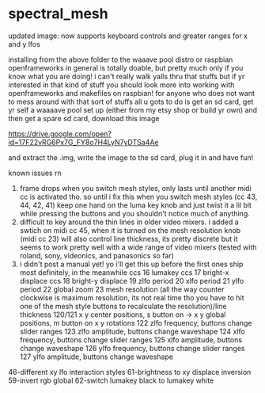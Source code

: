 # spectral_mesh

updated image: now supports keyboard controls and greater ranges for x and y lfos

installing from the above folder to the waaave pool distro or raspbian openframeworks in general is totally doable, but pretty much only if you know what you are doing! i can't really walk yalls thru that stuffs but if yr interested in that kind of stuff you should look more into working with openframeworks and makefiles on raspbian!  for anyone who does not want to mess around with that sort of stuffs all u gots to do is get an sd card, get yr self a waaaave pool set up (either from my etsy shop or build yr own) and then get a spare sd card, download this image

https://drive.google.com/open?id=17F22vRG6Px7G_FY8o7H4LyN7yDTSa4Ae

and extract the .img, write the image to the sd card, plug it in and have fun!


known issues rn
1. frame drops when you switch mesh styles, only lasts until another midi cc is activated tho.  so until i fix this when you switch mesh styles (cc 43, 44, 42, 41) keep one hand on the luma key knob and just twist it a lil bit while pressing the buttons and you shouldn't notice much of anything.  
2. difficult to key around the thin lines in older video mixers.  i added a swtich on midi cc 45, when it is turned on the mesh resolution knob (midi cc 23) will also control line thickness, its pretty discrete but it seems to work pretty well with a wide range of video mixers (tested with roland, sony, videonics, and panasonics so far)
3. i didn't post a manual yet!  yo i'll get this up before the first ones ship most definitely, in the meanwhile 
ccs 16 lumakey
ccs 17 bright-x displace
ccs 18 bright-y displace
19 zlfo period
20 xlfo period
21 ylfo period
22 global zoom
23 mesh resolution (all the way counter clockwise is maximum resolution, its not real time tho you have to hit one of the mesh style buttons to recalculate the resolution)/line thickness
120/121 x y center positions, s button on -> x y global positions, m button on x y rotations
122 zlfo frequency, buttons change slider ranges
123 zlfo amplitude, buttons change waveshape
124 xlfo frequency, buttons change slider ranges
125 xlfo amplitude, buttons change waveshape
126 ylfo frequency, buttons change slider ranges
127 ylfo amplitude, buttons change waveshape


46-different xy lfo interaction styles
61-brightness to xy displace inversion
59-invert rgb global
62-switch lumakey black to lumakey white


